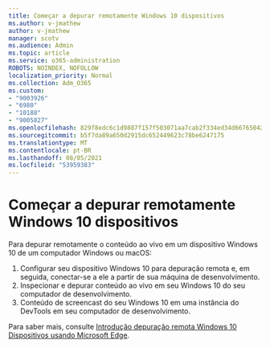 ```yaml
---
title: Começar a depurar remotamente Windows 10 dispositivos
ms.author: v-jmathew
author: v-jmathew
manager: scotv
ms.audience: Admin
ms.topic: article
ms.service: o365-administration
ROBOTS: NOINDEX, NOFOLLOW
localization_priority: Normal
ms.collection: Adm_O365
ms.custom:
- "9003926"
- "6980"
- "10188"
- "9005827"
ms.openlocfilehash: 829f8edc6c1d9887f157f503071aa7cab2f334ed34d66765042a42a4d7d97113
ms.sourcegitcommit: b5f7da89a650d2915dc652449623c78be6247175
ms.translationtype: MT
ms.contentlocale: pt-BR
ms.lasthandoff: 08/05/2021
ms.locfileid: "53959383"
---
```

# <a name="get-started-with-remotely-debugging-windows-10-devices"></a>Começar a depurar remotamente Windows 10 dispositivos

Para depurar remotamente o conteúdo ao vivo em um dispositivo Windows 10 de um computador Windows ou macOS:

1. Configurar seu dispositivo Windows 10 para depuração remota e, em seguida, conectar-se a ele a partir de sua máquina de desenvolvimento.
2. Inspecionar e depurar conteúdo ao vivo em seu Windows 10 do seu computador de desenvolvimento.
3. Conteúdo de screencast do seu Windows 10 em uma instância do DevTools em seu computador de desenvolvimento.

Para saber mais, consulte [Introdução depuração remota Windows 10 Dispositivos usando Microsoft Edge](https://go.microsoft.com/fwlink/?linkid=2142172).
